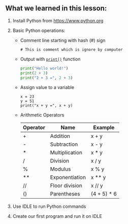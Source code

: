 ## What we learned in this lesson:
1. Install Python from https://www.python.org
2. Basic Python operations:
   * Comment line starting with hash (#) sign
     ```
     # This is comment which is ignore by computer
     ```
   * Output with [`print()`](https://realpython.com/python-print/#printing-in-a-nutshell) function
     ```Python
     print("Hello world!")
     print(2 + 3)
     print("2 + 3 =", 2 + 3)
     ```
   * Assign value to a variable
     ```
     x = 23
     y = 51
     print("x + y =", x + y)
     ```
   * Arithmetic Operators
   
     |Operator|Name|Example|
     |--------|----|-------|
     |+|Addition|x + y|
     |-|Subtraction|x - y|
     |*|Multiplication|x * y|
     |/|Division|x / y|
     |%|Modulus|x % y|
     |**|Exponentiation|x ** y|
     |//|Floor division|x // y|
     |()|Parentheses|(4 + 5) * 6|

3. Use IDLE to run Python commands
4. Create our first program and run it on IDLE
